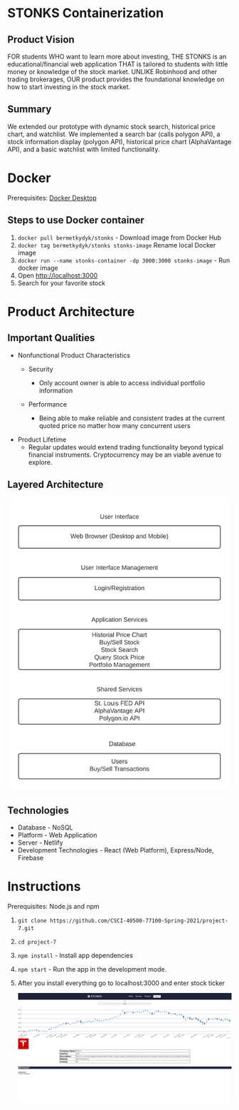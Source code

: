 # STONKS Containerization

## Product Vision

FOR students WHO want to learn more about investing, THE STONKS is an educational/financial web
application THAT is tailored to students with little money or knowledge of the stock market. UNLIKE Robinhood and other trading brokerages, OUR product provides the foundational knowledge on how to start investing in the stock market.

## Summary

We extended our prototype with dynamic stock search, historical price chart, and watchlist. We implemented a search bar (calls polygon API), a stock information display (polygon API), historical price chart (AlphaVantage API), and a basic watchlist with limited functionality.

# Docker

Prerequisites: [Docker Desktop](https://www.docker.com/products/docker-desktop)

## Steps to use Docker container

1. `docker pull bermetkydyk/stonks` - Download image from Docker Hub
2. `docker tag bermetkydyk/stonks stonks-image` Rename local Docker image
3. `docker run --name stonks-container -dp 3000:3000 stonks-image` - Run docker image
4. Open [http://localhost:3000](http://localhost:3000)
5. Search for your favorite stock

# Product Architecture

## Important Qualities

- Nonfunctional Product Characteristics

  - Security

    - Only account owner is able to access individual portfolio information

  - Performance
    - Being able to make reliable and consistent trades at the current quoted price no matter how many concurrent users

* Product Lifetime
  - Regular updates would extend trading functionality beyond typical financial instruments. Cryptocurrency may be an viable avenue to explore.

## Layered Architecture

![architecture-diagram](./images/Architecture-Diagram.png)

## Technologies

- Database - NoSQL
- Platform - Web Application
- Server - Netlify
- Development Technologies - React (Web Platform), Express/Node, Firebase

# Instructions

Prerequisites: Node.js and npm

1. `git clone https://github.com/CSCI-40500-77100-Spring-2021/project-7.git`
2. `cd project-7`
3. `npm install` - Install app dependencies
4. `npm start` - Run the app in the development mode.
5. After you install everything go to localhost:3000 and enter stock ticker

   ![stonkschart](./images/prototype-extension.png)
